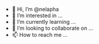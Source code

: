 - 👋 Hi, I’m @nelapha
- 👀 I’m interested in ...
- 🌱 I’m currently learning ...
- 💞️ I’m looking to collaborate on ...
- 📫 How to reach me ...

<!---
nelapha/nelapha is a ✨ special ✨ repository because its `README.md` (this file) appears on your GitHub profile.
You can click the Preview link to take a look at your changes.
--->
